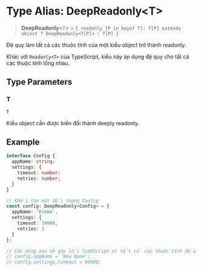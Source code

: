 # Type Alias: DeepReadonly\<T\>

> **DeepReadonly**\<`T`\> = `{ readonly [P in keyof T]: T[P] extends object ? DeepReadonly<T[P]> : T[P] }`

Đệ quy làm tất cả các thuộc tính của một kiểu object trở thành readonly.

Khác với `Readonly<T>` của TypeScript, kiểu này áp dụng đệ quy cho tất cả các thuộc tính lồng nhau.

## Type Parameters

### T

`T`

Kiểu object cần được biến đổi thành deeply readonly.

## Example

```typescript
interface Config {
  appName: string;
  settings: {
    timeout: number;
    retries: number;
  }
}

// Khởi tạo một đối tượng Config
const config: DeepReadonly<Config> = {
  appName: 'Ecoma',
  settings: {
    timeout: 30000,
    retries: 3
  }
};

// Các dòng sau sẽ gây lỗi TypeScript vì tất cả các thuộc tính đều readonly
// config.appName = 'New Name';
// config.settings.timeout = 60000;
```
